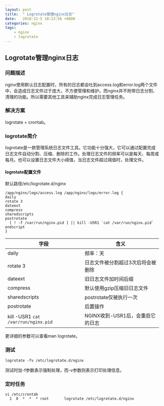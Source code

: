 ```yaml
---
layout: post
title:  " Logrotate管理nginx日志"
date:   2018-12-5 10:23:56 +0800
categories: nginx
tags:
    - nginx
    - logrotate
---
```


## Logrotate管理nginx日志

### 问题描述

nginx使用默认日志配置时，所有的日志都会吐到access.log和error.log两个文件中，会造成日志文件过于庞大，不方便管理和维护。而nginx并不附带日志分割、清理的功能。所以需要其他工具来辅助nginx完成日志管理任务。

### 解决方案

logrotate + crontab。

### logrotate简介

logrotate是一款管理系统日志文件工具。它功能十分强大，它可以通过配置完成日志文件自动分割、压缩、删除的工作。处理日志文件的频率可以是每天、每周或每月。也可以设置日志文件大小阈值，当日志文件超过阈值时，处理文件。

#### logrotate配置文件

默认路径/etc/logrotate.d/nginx

```
/app/nginx/logs/access.log /app/nginx/logs/error.log { 
daily 
rotate 3
dateext 
compress 
sharedscripts 
postrotate 
  [ ! -f /var/run/nginx.pid ] || kill -USR1 `cat /var/run/nginx.pid` 
endscript 
} 
```

| 字段                                | 含义                              |
| ----------------------------------- | --------------------------------- |
| daily                               | 频率：天                          |
| rotate 3                            | 日志文件被分割超过3次后将会被删除 |
| dateext                             | 旧日志文件加时间后缀              |
| compress                            | 默认使用gzip压缩旧日志文件        |
| sharedscripts                       | postrotate仅被执行一次            |
| postrotate                          | 后置操作                          |
| kill -USR1 `cat /var/run/nginx.pid` | NGINX收到-USR1后，会重启它的日志  |

更详细的参数可以查看man logrotate。

### 测试

```
logrotate -fv /etc/logrotate.d/nginx
```

测试时加-f参数表示强制处理，而-v参数则表示打印处理信息。

### 定时任务

```
vi /etc/crontab
  1  0  *  *  * root       logrotate /etc/logrotate.d/nginx
```
